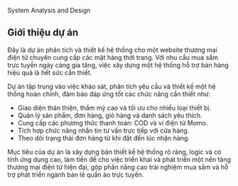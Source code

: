 System Analysis and Design

## Giới thiệu dự án 

Đây là dự án phân tích và thiết kế hệ thống cho một website thương mại điện tử chuyên cung cấp các mặt hàng thời trang. Với nhu cầu mua sắm trực tuyến ngày càng gia tăng, việc xây dựng một hệ thống hỗ trợ bán hàng hiệu quả là hết sức cần thiết.

Dự án tập trung vào việc khảo sát, phân tích yêu cầu và thiết kế một hệ thống hoàn chỉnh, đảm bảo đáp ứng tốt các chức năng cần thiết như:

-  Giao diện thân thiện, thẩm mỹ cao và tối ưu cho nhiều loại thiết bị.
-  Quản lý sản phẩm, đơn hàng, giỏ hàng và danh sách yêu thích.
-  Cung cấp các phương thức thanh toán: COD và ví điện tử Momo.
-  Tích hợp chức năng nhắn tin tư vấn trực tiếp với cửa hàng.
-  Theo dõi trạng thái đơn hàng từ khi đặt đến lúc nhận hàng.




Mục tiêu của dự án là xây dựng bản thiết kế hệ thống rõ ràng, logic và có tính ứng dụng cao, làm tiền đề cho việc triển khai và phát triển một nền tảng thương mại điện tử hiện đại, góp phần nâng cao trải nghiệm mua sắm và hỗ trợ phát triển ngành bán lẻ quần áo trực tuyến.


